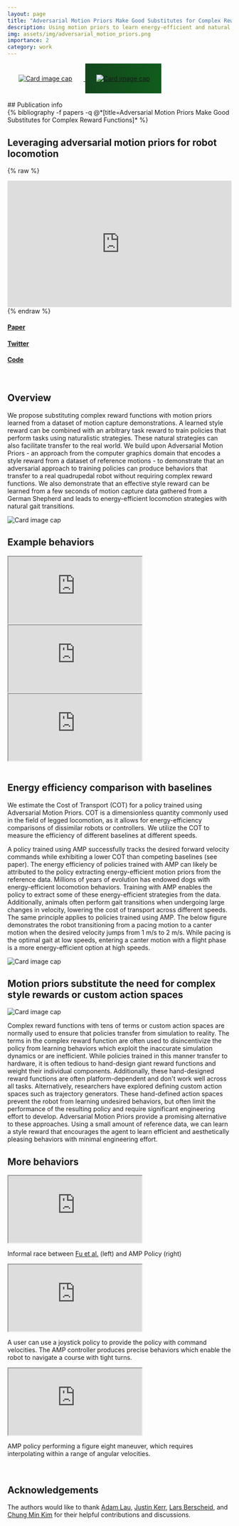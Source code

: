 ```yaml
---
layout: page
title: "Adversarial Motion Priors Make Good Substitutes for Complex Reward Functions"
description: Using motion priors to learn energy-efficient and natural robot locomotion strategies
img: assets/img/adversarial_motion_priors.png
importance: 2
category: work
---
```


<div class="row justify-content-sm-center">
    <a href="https://techcrunch.com/2022/07/21/berkeley-shows-off-accelerated-learning-that-puts-robots-on-their-feet-in-minutes/" class="col-6 col-sm-6 col-md-3 mt-3 mt-md-0">
        <img style="padding: 5% 5% 5% 5%;" class="card-img border bg-white rounded" src="/assets/img/techcrunch.png"
          alt="Card image cap"> 
    </a>
    <a href="https://www.youtube.com/watch?v=h8AUJwPdTIE&t=1s" class="col-6 col-sm-6 col-md-3 mt-3 mt-md-0">
        <img style="padding: 5% 5% 5% 5%; background: linear-gradient(90deg, rgba(18,70,29,1) 0%, rgba(16,92,28,1) 100%) !important;" class="card-img bg-white rounded" src="/assets/img/techcrunch_robotics.png"
          alt="Card image cap"> 
    </a>
</div>

<br/>
## Publication info
<div class="publications">
{% bibliography -f papers -q @*[title=Adversarial Motion Priors Make Good Substitutes for Complex Reward Functions]* %}
</div>

## Leveraging adversarial motion priors for robot locomotion

{% raw %}
<p style="position: relative; text-align: center; height: 0; padding-bottom: 56.25%; margin-bottom: 0;">
<iframe frameborder="0" style="position: absolute; top: 0; left: 0; width: 100%; height: 100%; margin-bottom: -.5em" src="https://www.youtube.com/embed/Bo88rwUQbrM?rel=0" allowfullscreen=""></iframe>
</p>
{% endraw %}


<br/>
<div class="row">
    <div class="text-center col-4 col-sm-4 mt-4 mt-md-0">
        <h4><a href="https://arxiv.org/pdf/2203.15103.pdf">Paper</a></h4>
    </div>
    <div class="text-center col-4 col-sm-4 mt-4 mt-md-0">
        <h4><a href="https://twitter.com/AleEscontrela/status/1509244950529118210?s=20&t=A6gMqJaCywunW8bj2h0qHw">Twitter</a></h4>
    </div>
    <div class="text-center col-4 col-sm-4 mt-4 mt-md-0">
        <h4><a href="https://github.com/Alescontrela/AMP_for_hardware">Code</a></h4>
    </div>
</div>

<br/>

## Overview

<div class="row">
    <div class="text col-12 col-sm-12 col-md-6 mt-4 mt-md-0">
        <p>We propose substituting complex reward functions with motion priors learned from a dataset of motion capture demonstrations. A learned style reward can be combined with an arbitrary task reward to train policies that perform tasks using naturalistic strategies. These natural strategies can also facilitate transfer to the real world. We build upon Adversarial Motion Priors - an approach from the computer graphics domain that encodes a style reward from a dataset of reference motions - to demonstrate that an adversarial approach to training policies can produce behaviors that transfer to a real quadrupedal robot without requiring complex reward functions. We also demonstrate that an effective style reward can be learned from a few seconds of motion capture data gathered from a German Shepherd and leads to energy-efficient locomotion strategies with natural gait transitions.</p>
    </div>
    <div class="text-center col-12 col-sm-12 col-md-6 mt-4 mt-md-0">
        <img class="card-img-top" src="/assets/img/amp_arch.png" alt="Card image cap">
    </div>
</div>

## Example behaviors

<div class="row">
    <div class="text col-12 col-sm-12 col-md-4">
      <div class="embed-responsive embed-responsive-1by1">
        <iframe class="embed-responsive-item" src="https://www.youtube.com/embed/lhji1NY1-d4" title="YouTube video player"  allow="accelerometer; autoplay; clipboard-write; encrypted-media; gyroscope; picture-in-picture" allowfullscreen></iframe>
      </div>
    </div>
    <div class="text col-12 col-sm-12 col-md-4">
      <div class="embed-responsive embed-responsive-1by1">
        <iframe class="embed-responsive-item" src="https://www.youtube.com/embed/oJm77Gz5PR8" title="YouTube video player"  allow="accelerometer; autoplay; clipboard-write; encrypted-media; gyroscope; picture-in-picture" allowfullscreen></iframe>
      </div>
    </div>
    <div class="text col-12 col-sm-12 col-md-4">
      <div class="embed-responsive embed-responsive-1by1">
        <iframe class="embed-responsive-item" src="https://www.youtube.com/embed/PRcNXRMhVWs" title="YouTube video player"  allow="accelerometer; autoplay; clipboard-write; encrypted-media; gyroscope; picture-in-picture" allowfullscreen></iframe>
      </div>
    </div>
</div>

<br/>

## Energy efficiency comparison with baselines
<div class="row">
    <div class="text col-12">
        <p>
        We estimate the Cost of Transport (COT) for a policy trained using Adversarial Motion Priors. COT is a dimensionless quantity commonly used in the field of legged locomotion, as it allows for energy-efficiency comparisons of dissimilar robots or controllers. We utilize the COT to measure the efficiency of different baselines at different speeds.
        </p> 
        <p>
        A policy trained using AMP successfully tracks the desired forward velocity commands while exhibiting a lower COT than competing baselines (see paper). The energy efficiency of policies trained with AMP can likely be attributed to the policy extracting energy-efficient motion priors from the reference data. Millions of years of evolution has endowed dogs with energy-efficient locomotion behaviors. Training with AMP enables the policy to extract some of these energy-efficient strategies from the data. Additionally, animals often perform gait transitions when undergoing large changes in velocity, lowering the cost of transport across different speeds. The same principle applies to policies trained using AMP. The below figure demonstrates the robot transitioning from a pacing motion to a canter motion when the desired velocity jumps from 1 m/s to 2 m/s. While pacing is the optimal gait at low speeds, entering a canter motion with a flight phase is a more energy-efficient option at high speeds.
        </p>
    </div>
    <div class="text col-12">
        <img class="card-img-top" src="/assets/img/cot_diagram.png" alt="Card image cap">
    </div>
</div>

## Motion priors substitute the need for complex style rewards or custom action spaces

<div class="row">
    <div class="text-center col-12 col-sm-12 col-md-5 mt-4 mt-md-0">
        <img class="card-img-top" src="/assets/img/amp_csr_or_cas.png" alt="Card image cap">
    </div>
    <div class="text col-12 col-sm-12 col-md-7 mt-4 mt-md-0">
        <p>Complex reward functions with tens of terms or custom action spaces are normally used to ensure that policies transfer from simulation to reality. The terms in the complex reward function are often used to disincentivize the policy from learning behaviors which exploit the inaccurate simulation dynamics or are inefficient. While policies trained in this manner transfer to hardware, it is often tedious to hand-design giant reward functions and weight their individual components. Additionally, these hand-designed reward functions are often platform-dependent and don't work well across all tasks. Alternatively, researchers have explored defining custom action spaces such as trajectory generators. These hand-defined action spaces prevent the robot from learning undesired behaviors, but often limit the performance of the resulting policy and require significant engineering effort to develop. Adversarial Motion Priors provide a promising alternative to these approaches. Using a small amount of reference data, we can learn a style reward that encourages the agent to learn efficient and aesthetically pleasing behaviors with minimal engineering effort.</p>
    </div>
</div>

## More behaviors

<div class="row">
    <div class="text col-12 col-sm-12 col-md-4">
        <div class="embed-responsive embed-responsive-1by1">
        <iframe class="embed-responsive-item" src="https://www.youtube.com/embed/mPhKhn8VBgQ" title="YouTube video player"  allow="accelerometer; autoplay; clipboard-write; encrypted-media; gyroscope; picture-in-picture" allowfullscreen></iframe>
        </div>
        <div class="text-center"><p>Informal race between <a href="https://arxiv.org/pdf/2111.01674.pdf">Fu et al.</a> (left) and AMP Policy (right)</p></div>
    </div>
    <div class="text col-12 col-sm-12 col-md-4">
        <div class="embed-responsive embed-responsive-1by1">
        <iframe class="embed-responsive-item" src="https://www.youtube.com/embed/xR13j7gVYro" title="YouTube video player"  allow="accelerometer; autoplay; clipboard-write; encrypted-media; gyroscope; picture-in-picture" allowfullscreen></iframe>
        </div>
        <div class="text-center"><p>A user can use a joystick policy to provide the policy with command velocities. The AMP controller produces precise behaviors which enable the robot to navigate a course with tight turns.</p></div>
    </div>
    <div class="text col-12 col-sm-12 col-md-4">
        <div class="embed-responsive embed-responsive-1by1">
        <iframe class="embed-responsive-item" src="https://www.youtube.com/embed/hbTpjwsKZQs" title="YouTube video player"  allow="accelerometer; autoplay; clipboard-write; encrypted-media; gyroscope; picture-in-picture" allowfullscreen></iframe>
        </div>
        <div class="text-center"><p>AMP policy performing a figure eight maneuver, which requires interpolating within a range of angular velocities.</p></div>
    </div>
</div>

<br/>

## Acknowledgements
The authors would like to thank <a href="https://www.lauvisuals.com/">Adam Lau</a>, <a href="https://kerrj.github.io/">Justin Kerr</a>,
<a href="https://www.ipr.kit.edu/english/staff_2970.php">Lars Berscheid</a>, and <a href="https://twitter.com/chungminkim?lang=en">Chung Min Kim</a> for their helpful contributions and discussions.
